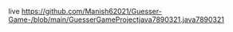 live https://github.com/Manish62021/Guesser-Game-/blob/main/GuesserGameProjectjava7890321.java7890321
